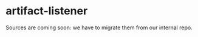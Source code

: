 artifact-listener
=================

Sources are coming soon: we have to migrate them from our internal repo.
